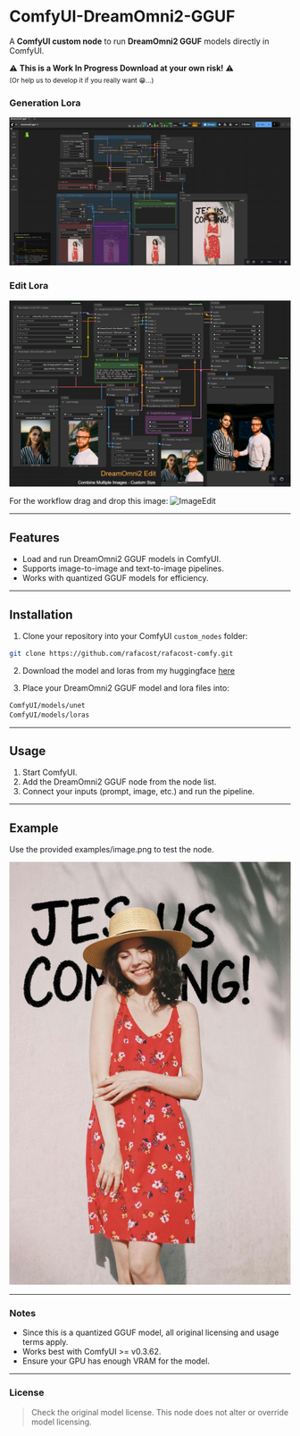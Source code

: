 # ComfyUI-DreamOmni2-GGUF

A **ComfyUI custom node** to run **DreamOmni2 GGUF** models directly in ComfyUI.  

⚠️ **This is a Work In Progress Download at your own risk!** ⚠️<br/>
<sub>(Or help us to develop it if you really want 😁...)</sub>

### Generation Lora
![Example](examples/example.png)

### Edit Lora
![ExampleEdit](examples/example_edit.png)

For the workflow drag and drop this image:
![ImageEdit](examples/‎image_edit.png)

---

## Features

- Load and run DreamOmni2 GGUF models in ComfyUI.
- Supports image-to-image and text-to-image pipelines.
- Works with quantized GGUF models for efficiency.

---

## Installation

1. Clone your repository into your ComfyUI `custom_nodes` folder:

```bash
git clone https://github.com/rafacost/rafacost-comfy.git
```

2. Download the model and loras from my huggingface [here](https://huggingface.co/rafacost/DreamOmni2-7.6B-GGUF)

3. Place your DreamOmni2 GGUF model and lora files into:
```bash
ComfyUI/models/unet
ComfyUI/models/loras
```
---
## Usage

1. Start ComfyUI.
2. Add the DreamOmni2 GGUF node from the node list.
3. Connect your inputs (prompt, image, etc.) and run the pipeline.

---
## Example

Use the provided examples/image.png to test the node.

![Example](examples/image.png)

---
### Notes

- Since this is a quantized GGUF model, all original licensing and usage terms apply.
- Works best with ComfyUI >= v0.3.62.
- Ensure your GPU has enough VRAM for the model.

---
### License

> Check the original model license. This node does not alter or override model licensing.
